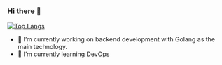 ### Hi there 👋

[![Top Langs](https://github-readme-stats.vercel.app/api/top-langs/?username=edupaim&hide=java,php,css&theme=dark)](https://github.com/anuraghazra/github-readme-stats)

- 🔭 I’m currently working on backend development with Golang as the main technology.
- 🌱 I’m currently learning DevOps
